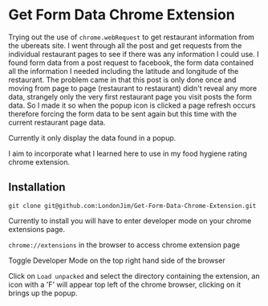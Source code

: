 # Get Form Data Chrome Extension
Trying out the use of `chrome.webRequest` to get restaurant information from the ubereats site. I went through all the post and get requests from the individual restaurant pages to see if there was any information I could use. I found form data from a post request to facebook, the form data contained all the information I needed including the latitude and longitude of the restaurant. The problem came in that this post is only done once and moving from page to page (restaurant to restaurant) didn't reveal any more data, strangely only the very first restaurant page you visit posts the form data. So I made it so when the popup icon is clicked a page refresh occurs therefore forcing the form data to be sent again but this time with the current restaurant page data.

Currently it only display the data found in a popup.

I aim to incorporate what I learned here to use in my food hygiene rating chrome extension.

## Installation

`git clone git@github.com:LondonJim/Get-Form-Data-Chrome-Extension.git`

Currently to install you will have to enter developer mode on your chrome extensions page.

`chrome://extensions` in the browser to access chrome extension page

Toggle Developer Mode on the top right hand side of the browser

Click on `Load unpacked` and select the directory containing the extension, an icon with a 'F' will appear top left of the chrome browser, clicking on it brings up the popup.
